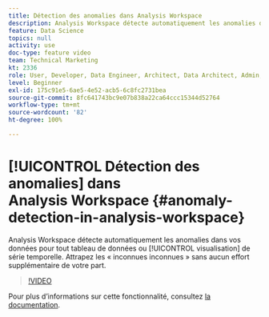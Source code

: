 ```yaml
---
title: Détection des anomalies dans Analysis Workspace
description: Analysis Workspace détecte automatiquement les anomalies dans vos données pour tout tableau de données ou visualisation de série temporelle. Attrapez les « inconnues inconnues » sans aucun effort supplémentaire de votre part.
feature: Data Science
topics: null
activity: use
doc-type: feature video
team: Technical Marketing
kt: 2336
role: User, Developer, Data Engineer, Architect, Data Architect, Admin, Leader
level: Beginner
exl-id: 175c91e5-6ae5-4e52-acb5-6c8fc2731bea
source-git-commit: 8fc641743bc9e07b838a22ca64ccc15344d52764
workflow-type: tm+mt
source-wordcount: '82'
ht-degree: 100%

---
```


# [!UICONTROL Détection des anomalies] dans Analysis Workspace {#anomaly-detection-in-analysis-workspace}

Analysis Workspace détecte automatiquement les anomalies dans vos données pour tout tableau de données ou [!UICONTROL visualisation] de série temporelle. Attrapez les « inconnues inconnues » sans aucun effort supplémentaire de votre part.

>[!VIDEO](https://video.tv.adobe.com/v/25444/?quality=12&learn=on)

Pour plus dʼinformations sur cette fonctionnalité, consultez [la documentation](https://experienceleague.adobe.com/docs/analytics/analyze/analysis-workspace/virtual-analyst/anomaly-detection/anomaly-detection.html?lang=fr).

